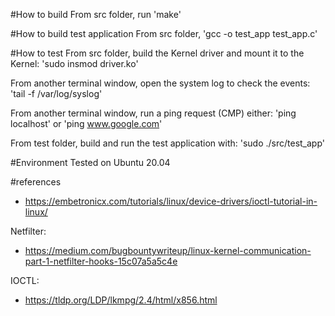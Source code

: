 #How to build
From src folder, run 'make'

#How to build test application
From src folder, 'gcc -o test_app test_app.c'

#How to test
From src folder, build the Kernel driver and mount it to the Kernel:
'sudo insmod driver.ko'

From another terminal window, open the system log to check the events:
'tail -f /var/log/syslog'

From another terminal window, run a ping request (CMP) either:
	'ping localhost'
or
	'ping www.google.com'

From test folder, build and run the test application with:
'sudo ./src/test_app'

#Environment
Tested on Ubuntu 20.04


#references
- https://embetronicx.com/tutorials/linux/device-drivers/ioctl-tutorial-in-linux/

Netfilter:
- https://medium.com/bugbountywriteup/linux-kernel-communication-part-1-netfilter-hooks-15c07a5a5c4e

IOCTL:
- https://tldp.org/LDP/lkmpg/2.4/html/x856.html

